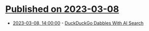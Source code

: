 # [Published on 2023-03-08](index.md)

* [2023-03-08, 14:00:00](https://slashdot.org/story/23/03/08/1323244/duckduckgo-dabbles-with-ai-search?utm_source=rss1.0mainlinkanon&utm_medium=feed) - [DuckDuckGo Dabbles With AI Search](https://slashdot.org/story/23/03/08/1323244/duckduckgo-dabbles-with-ai-search?utm_source=rss1.0mainlinkanon&utm_medium=feed)
